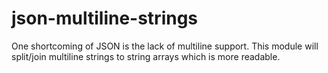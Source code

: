 # json-multiline-strings
One shortcoming of JSON is the lack of multiline support. This module will split/join multiline strings to string arrays which is more readable.
